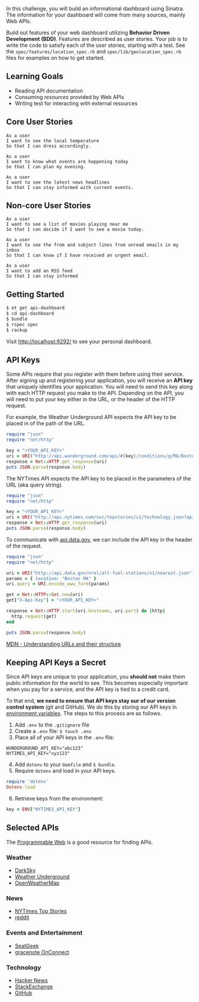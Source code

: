 In this challenge, you will build an informational dashboard using Sinatra. The information for your dashboard will come from many sources, mainly Web APIs.

Build out features of your web dashboard utilizing **Behavior Driven Development (BDD)**. Features are described as user stories. Your job is to write the code to satisfy each of the user stories, starting with a test. See the `spec/features/location_spec.rb` and `spec/lib/geolocation_spec.rb` files for examples on how to get started.


## Learning Goals

* Reading API documentation
* Consuming _resources_ provided by Web APIs
* Writing test for interacting with external resources


## Core User Stories

```no-highlight
As a user
I want to see the local temperature
So that I can dress accordingly.
```

```no-highlight
As a user
I want to know what events are happening today
So that I can plan my evening.
```

```no-highlight
As a user
I want to see the latest news headlines
So that I can stay informed with current events.
```

## Non-core User Stories

```no-highlight
As a user
I want to see a list of movies playing near me
So that I can decide if I want to see a movie today.
```

```no-highlight
As a user
I want to see the from and subject lines from unread emails in my inbox
So that I can know if I have received an urgent email.
```

```no-highlight
As a user
I want to add an RSS feed
So that I can stay informed
```

## Getting Started

```bash
$ et get api-dashboard
$ cd api-dashboard
$ bundle
$ rspec spec
$ rackup
```

Visit [http://localhost:9292/](http://localhost:9292/) to see your personal dashboard.


## API Keys

Some APIs require that you register with them before using their service. After signing up and registering your application, you will receive an **API key** that uniquely identifies your application. You will need to send this key along with each HTTP request you make to the API. Depending on the API, you will need to put your key either in the URL, or the header of the HTTP request.

For example, the Weather Underground API expects the API key to be placed in of the path of the URL.

```ruby
require "json"
require "net/http"

key = "<YOUR_API_KEY>"
uri = URI("http://api.wunderground.com/api/#{key}/conditions/q/MA/Boston.json")
response = Net::HTTP.get_response(uri)
puts JSON.parse(response.body)
```

The NYTimes API expects the API key to be placed in the parameters of the URL (aka query string).

```ruby
require "json"
require "net/http"

key = "<YOUR_API_KEY>"
uri = URI("http://api.nytimes.com/svc/topstories/v1/technology.json?api-key=#{key}")
response = Net::HTTP.get_response(uri)
puts JSON.parse(response.body)
```

To communicate with [api.data.gov](https://api.data.gov/docs/api-key/), we can include the API key in the header of the request.

```ruby
require "json"
require "net/http"

uri = URI("http://api.data.gov/nrel/alt-fuel-stations/v1/nearest.json")
params = { location: "Boston MA" }
uri.query = URI.encode_www_form(params)

get = Net::HTTP::Get.new(uri)
get["X-Api-Key"] = "<YOUR_API_KEY>"

response = Net::HTTP.start(uri.hostname, uri.port) do |http|
  http.request(get)
end

puts JSON.parse(response.body)
```

[MDN - Understanding URLs and their structure](https://developer.mozilla.org/en-US/Learn/Understanding_URLs)

## Keeping API Keys a Secret

Since API keys are unique to your application, you **should not** make them public information for the world to see. This becomes especially important when you pay for a service, and the API key is tied to a credit card.

To that end, **we need to ensure that API keys stay our of our version control system** (git and GitHub). We do this by storing our API keys in [environment variables](http://ruby-doc.org/core/ENV.html). The steps to this process are as follows.

1. Add `.env` to the `.gitignore` file
2. Create a `.env` file: `$ touch .env`
3. Place all of your API keys in the `.env` file:

  ```no-highlight
  WUNDERGROUND_API_KEY="abc123"
  NYTIMES_API_KEY="xyz123"
  ```

4. Add `dotenv` to your `Gemfile` and `$ bundle`.
5. Require `dotenv` and load in your API keys.

  ```ruby
  require 'dotenv'
  Dotenv.load
  ```

6. Retrieve keys from the environment:

```ruby
key = ENV["NYTIMES_API_KEY"]
```

## Selected APIs

The [Programmable Web](http://www.programmableweb.com/) is a good resource for finding APIs.

### Weather

* [DarkSky](https://developer.forecast.io/docs/v2)
* [Weather Underground](http://www.wunderground.com/weather/api/d/docs)
* [OpenWeatherMap](http://openweathermap.org/api)

### News

* [NYTimes Top Stories](http://developer.nytimes.com/docs/top_stories_api/)
* [reddit](https://www.reddit.com/dev/api)

### Events and Entertainment

* [SeatGeek](http://platform.seatgeek.com/)
* [gracenote OnConnect](http://developer.tmsapi.com/docs/read/data_v1_1/movies/Movie_showtimes)

### Technology

* [Hacker News](https://github.com/HackerNews/API)
* [StackExchange](https://api.stackexchange.com/docs)
* [GitHub](https://developer.github.com/v3/)
